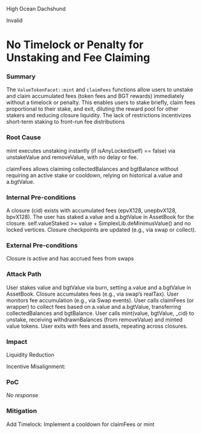 High Ocean Dachshund

Invalid

# No Timelock or Penalty for Unstaking and Fee Claiming

### Summary

The  `ValueTokenFacet::mint` and `claimFees` functions allow users to unstake and claim accumulated fees (token fees and BGT rewards) immediately without a timelock or penalty. This enables users to stake briefly, claim fees proportional to their stake, and exit, diluting the reward pool for other stakers and reducing closure liquidity. The lack of restrictions incentivizes short-term staking to front-run fee distributions

### Root Cause

mint executes unstaking instantly (if isAnyLocked(self) == false) via unstakeValue and removeValue, with no delay or fee.

claimFees allows claiming collectedBalances and bgtBalance without requiring an active stake or cooldown, relying on historical a.value and a.bgtValue.

### Internal Pre-conditions

A closure (cid) exists with accumulated fees (epvX128, unepbvX128, bpvX128).
The user has staked a.value and a.bgtValue in AssetBook for the closure.
self.valueStaked >= value + SimplexLib.deMinimusValue() and no locked vertices.
Closure checkpoints are updated (e.g., via swap or collect).

### External Pre-conditions

Closure is active and has accrued fees from swaps

### Attack Path

User stakes value and bgtValue via burn, setting a.value and a.bgtValue in AssetBook.
Closure accumulates fees (e.g., via swap’s realTax).
User monitors fee accumulation (e.g., via Swap events).
User calls claimFees (or wrapper) to collect fees based on a.value and a.bgtValue, transferring collectedBalances and bgtBalance.
User calls mint(value, bgtValue, _cid) to unstake, receiving withdrawnBalances (from removeValue) and minted value tokens.
User exits with fees and assets, repeating across closures.

### Impact

Liquidity Reduction

Incentive Misalignment:

### PoC

_No response_

### Mitigation

Add Timelock: Implement a cooldown for claimFees or mint